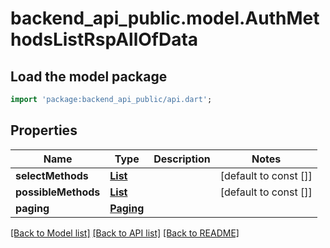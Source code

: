 # backend_api_public.model.AuthMethodsListRspAllOfData

## Load the model package
```dart
import 'package:backend_api_public/api.dart';
```

## Properties
Name | Type | Description | Notes
------------ | ------------- | ------------- | -------------
**selectMethods** | [**List<AuthMethod>**](AuthMethod.md) |  | [default to const []]
**possibleMethods** | [**List<AuthMethod>**](AuthMethod.md) |  | [default to const []]
**paging** | [**Paging**](Paging.md) |  | 

[[Back to Model list]](../README.md#documentation-for-models) [[Back to API list]](../README.md#documentation-for-api-endpoints) [[Back to README]](../README.md)


